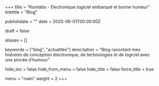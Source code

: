 +++
title = "Konilabs - Electronique logiciel embarqué et bonne humeur"
linktitle = "Blog"

publishdate = ""
date = 2020-06-01T00:00:00Z

draft = false

aliases = []

keywords = ["blog", "actualités"]
description = "Blog racontant mes histoires de conception électronique,  de technologies et de logiciel avec une pincée d'humour"

hide_toc = false
hide_from_menu = false
hide_title = false
force_title = true

menu = "main"
weight = 2
+++